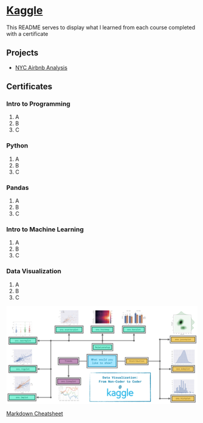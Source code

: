 
# [Kaggle](https://www.kaggle.com/) 
This README serves to display what I learned from each course completed with a certificate

## Projects
- [NYC Airbnb Analysis](https://www.kaggle.com/code/trentonleslie28/airbnb-2024)

## Certificates

### Intro to Programming
1. A
2. B
3. C

### Python
1. A
2. B
3. C

### Pandas
1. A
2. B
3. C

### Intro to Machine Learning
1. A
2. B
3. C

### Data Visualization
1. A
2. B
3. C

![alt text](<Kaggle - Data Visualization Course Overview.png>)

[Markdown Cheatsheet](https://github.com/adam-p/markdown-here/wiki/Markdown-Cheatsheet)  

